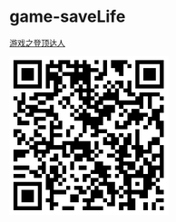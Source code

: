 # game-saveLife

[游戏之登顶达人](http://iq9891.github.io/game-saveLife/)


[![游戏之登顶达人](code.png)](http://iq9891.github.io/game-saveLife/)